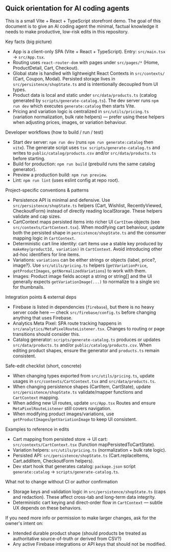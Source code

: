 ## Quick orientation for AI coding agents

This is a small Vite + React + TypeScript storefront demo. The goal of this document is to give an AI coding agent the minimal, factual knowledge it needs to make productive, low-risk edits in this repository.

Key facts (big picture)
- App is a client-only SPA (Vite + React + TypeScript). Entry: `src/main.tsx` -> `src/App.tsx`.
- Routing uses `react-router-dom` with pages under `src/pages/*` (Home, ProductDetail, Cart, Checkout).
- Global state is handled with lightweight React Contexts in `src/contexts/` (Cart, Coupon, Modal). Persisted storage lives in `src/persistence/shopState.ts` and is intentionally decoupled from UI types.
- Product data is local and static under `src/data/products.ts` (catalog generated by `scripts/generate-catalog.ts`). The dev server runs `npm run dev` which executes `generate:catalog` then starts Vite.
- Pricing and variation logic is centralized in `src/utils/pricing.ts` (variation normalization, bulk rate helpers) — prefer using these helpers when adjusting prices, images, or variation behaviour.

Developer workflows (how to build / run / test)
- Start dev server: `npm run dev` (runs `npm run generate:catalog` then `vite`). The generate script uses `tsx scripts/generate-catalog.ts` and writes to `public/catalog/products.csv` and/or `src/data/products.ts` before starting.
- Build for production: `npm run build` (prebuild runs the same catalog generator).
- Preview a production build: `npm run preview`.
- Lint: `npm run lint` (uses eslint config at repo root).

Project-specific conventions & patterns
- Persistence API is minimal and defensive. Use `src/persistence/shopState.ts` helpers (Cart, Wishlist, RecentlyViewed, CheckoutForm) instead of directly reading localStorage. These helpers validate and cap sizes.
- CartContext maps persisted items into richer UI `CartItem` objects (see `src/contexts/CartContext.tsx`). When modifying cart behaviour, update both the persisted shape in `persistence/shopState.ts` and the consumer mapping logic in `CartContext`.
- Deterministic cart line identity: cart items use a stable key produced by `makeKey(productId, variation)` in `CartContext`. Avoid introducing other ad-hoc identifiers for line items.
- Variations: `variations` can be either strings or objects {label, price?, image?}. Use `src/utils/pricing.ts` helpers (`getVariationPrice`, `getProductImages`, `getNormalizedVariations`) to work with them.
- Images: Product image fields accept a string or string[] and the UI generally expects `getVariationImage(...)` to normalize to a single src for thumbnails.

Integration points & external deps
- Firebase is listed in dependencies (`firebase`), but there is no heavy server code here — check `src/firebase/config.ts` before changing anything that uses Firebase.
- Analytics Meta Pixel: SPA route tracking happens in `src/analytics/MetaPixelRouteListener.tsx`. Changes to routing or page transitions should consider this.
- Catalog generator: `scripts/generate-catalog.ts` produces or updates `src/data/products.ts` and/or `public/catalog/products.csv`. When editing product shapes, ensure the generator and `products.ts` remain consistent.

Safe-edit checklist (short, concrete)
- When changing types exported from `src/utils/pricing.ts`, update usages in `src/contexts/CartContext.tsx` and `src/data/products.ts`.
- When changing persistence shapes (CartItem, CartState), update `src/persistence/shopState.ts` validate/mapper functions and `CartContext` mapping.
- When adding new UI routes, update `src/App.tsx` Routes and ensure `MetaPixelRouteListener` still covers navigation.
- When modifying product images/variations, use `getProductImages`/`getVariationImage` to keep UI consistent.

Examples to reference in edits
- Cart mapping from persisted store -> UI cart: `src/contexts/CartContext.tsx` (function mapPersistedToCartState).
- Variation helpers: `src/utils/pricing.ts` (normalization + bulk rate logic).
- Persisted API: `src/persistence/shopState.ts` (Cart.replaceItems, Cart.addItem, CheckoutForm helpers).
- Dev start hook that generates catalog: `package.json` script `generate:catalog` -> `scripts/generate-catalog.ts`.

What not to change without CI or author confirmation
- Storage keys and validation logic in `src/persistence/shopState.ts` (caps and redaction). These affect cross-tab and long-term data integrity.
- Deterministic cart keying and direct-order flow in `CartContext` — subtle UX depends on these behaviors.

If you need more info or permission to make larger changes, ask for the owner's intent on:
- Intended durable product shape (should products be treated as authoritative source-of-truth or derived from CSV?)
- Any active Firebase integrations or API keys that should not be modified.
